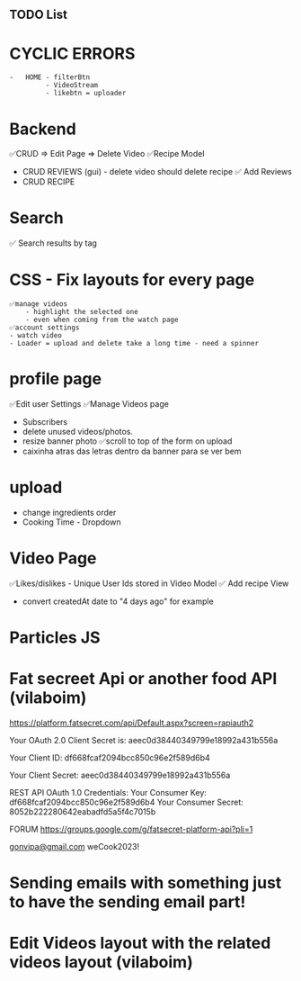 ## TODO List

# CYCLIC ERRORS
    -   HOME - filterBtn
             - VideoStream
             - likebtn = uploader
# Backend
✅CRUD => Edit Page => Delete Video
✅Recipe Model
- CRUD REVIEWS (gui) - delete video should delete recipe
✅ Add Reviews
- CRUD RECIPE

# Search
✅ Search results by tag

# CSS - Fix layouts for every page
    ✅manage videos
        - highlight the selected one
        - even when coming from the watch page
    ✅account settings
    - watch video
    - Loader = upload and delete take a long time - need a spinner

# profile page
✅Edit user Settings 
✅Manage Videos page 
- Subscribers
- delete unused videos/photos.
- resize banner photo
✅scroll to top of the form on upload
- caixinha atras das letras dentro da banner para se ver bem


# upload
 - change ingredients order
 - Cooking Time - Dropdown

# Video Page
✅Likes/dislikes - Unique User Ids stored in Video Model
✅ Add recipe View
- convert createdAt date to "4 days ago" for example

# Particles JS


# Fat secreet Api or another food API   (vilaboim)

https://platform.fatsecret.com/api/Default.aspx?screen=rapiauth2

Your OAuth 2.0 Client Secret is: aeec0d38440349799e18992a431b556a

Your Client ID:
df668fcaf2094bcc850c96e2f589d6b4

Your Client Secret:
aeec0d38440349799e18992a431b556a

REST API OAuth 1.0 Credentials:
Your Consumer Key:
df668fcaf2094bcc850c96e2f589d6b4
Your Consumer Secret:
8052b222280642eabadfd5a5f4c7015b

FORUM
https://groups.google.com/g/fatsecret-platform-api?pli=1

gonvipa@gmail.com
weCook2023!

# Sending emails with something just to have the sending email part!

# Edit Videos layout with the related videos layout (vilaboim)
